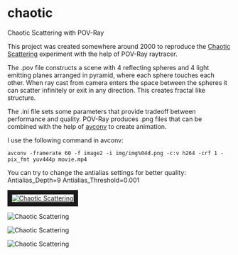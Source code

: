 # chaotic
Chaotic Scattering with POV-Ray


This project was created somewhere around 2000 to reproduce the 
[Chaotic Scattering](https://en.wikipedia.org/wiki/Chaotic_scattering) experiment with the help of POV-Ray raytracer.

The .pov file constructs a scene with 4 reflecting spheres and 4 light emitting planes arranged in pyramid, 
where each sphere touches each other. When ray cast from camera enters the space between the spheres it can scatter infinitely 
or exit in any direction. This creates fractal like structure.

The .ini file sets some parameters that provide tradeoff between performance and quality.
POV-Ray produces .png files that can be combined with the help of [avconv](https://libav.org/avconv.html) to create animation.

I use the following command in avconv:


```
avconv -framerate 60 -f image2 -i img/img%04d.png -c:v h264 -crf 1 -pix_fmt yuv444p movie.mp4
```

You can try to change the antialias settings for better quality:
Antialias_Depth=9
Antialias_Threshold=0.001




<a href="http://www.youtube.com/watch?feature=player_embedded&v=qRlseI1eBm0
" target="_blank"><img src="http://img.youtube.com/vi/qRlseI1eBm0/0.jpg" 
alt="Chaotic Scattering" border="10" /></a>


![Chaotic Scattering](https://github.com/rradev/chaotic/raw/master/img0091.png "Frame 0091")


![Chaotic Scattering](https://github.com/rradev/chaotic/raw/master/img0564.png "Frame 0564")


![Chaotic Scattering](https://github.com/rradev/chaotic/raw/master/img1309.png "Frame 1309")

